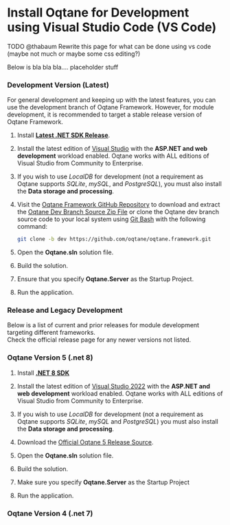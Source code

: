 # Install Oqtane for Development using Visual Studio Code (VS Code)

TODO @thabaum Rewrite this page for what can be done using vs code (maybe not much or maybe some css editing?)

Below is bla bla bla.... placeholder stuff

### Development Version (Latest)

For general development and keeping up with the latest features, you can use the development branch of Oqtane Framework. However, for module development, it is recommended to target a stable release version of Oqtane Framework.

1. Install **[Latest .NET SDK Release](https://dotnet.microsoft.com/download/dotnet)**.

2. Install the latest edition of [Visual Studio](https://visualstudio.microsoft.com/downloads/) with the **ASP.NET and web development** workload enabled.
   Oqtane works with ALL editions of Visual Studio from Community to Enterprise.

3. If you wish to use _LocalDB_ for development (not a requirement as Oqtane supports _SQLite_, _mySQL_, and _PostgreSQL_), you must also install the **Data storage and processing**.

4. Visit the [Oqtane Framework GitHub Repository](https://github.com/oqtane/oqtane.framework) to download and extract the [Oqtane Dev Branch Source Zip File](https://github.com/oqtane/oqtane.framework/archive/dev.zip) or clone the Oqtane dev branch source code to your local system using [Git Bash](https://git-scm.com/) with the following command:
   ```bash
   git clone -b dev https://github.com/oqtane/oqtane.framework.git
5. Open the **Oqtane.sln** solution file.
   
6. Build the solution.

7. Ensure that you specify **Oqtane.Server** as the Startup Project.
 
8. Run the application.
   
### Release and Legacy Development

Below is a list of current and prior releases for module development targeting different frameworks.  
Check the official release page for any newer versions not listed.

### Oqtane Version 5 (.net 8)

1. Install **[.NET 8 SDK](https://dotnet.microsoft.com/download/dotnet/8.0)**
   
1. Install the latest edition of [Visual Studio 2022](https://visualstudio.microsoft.com/downloads/) with the **ASP.NET and web development** workload enabled.
Oqtane works with ALL editions of Visual Studio from Community to Enterprise.

1. If you wish to use _LocalDB_ for development (not a requirement as Oqtane supports _SQLite_, _mySQL_ and _PostgreSQL_) you must also install the **Data storage and processing**.

1. Download the [Official Oqtane 5 Release Source](https://github.com/oqtane/oqtane.framework/releases/tag/v5.0.2).

1. Open the **Oqtane.sln** solution file.

1. Build the solution.

1. Make sure you specify **Oqtane.Server** as the Startup Project

1. Run the application.

### Oqtane Version 4 (.net 7)
